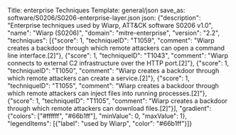 Title: enterprise Techniques
Template: general/json
save_as: software/S0206/S0206-enterprise-layer.json
json: {"description": "Enterprise techniques used by Wiarp, ATT&CK software S0206 v1.0", "name": "Wiarp (S0206)", "domain": "mitre-enterprise", "version": "2.2", "techniques": [{"score": 1, "techniqueID": "T1059", "comment": "Wiarp creates a backdoor through which remote attackers can open a command line interface.[2]"}, {"score": 1, "techniqueID": "T1043", "comment": "Wiarp connects to external C2 infrastructure over the HTTP port.[2]"}, {"score": 1, "techniqueID": "T1050", "comment": "Wiarp creates a backdoor through which remote attackers can create a service.[2]"}, {"score": 1, "techniqueID": "T1055", "comment": "Wiarp creates a backdoor through which remote attackers can inject files into running processes.[2]"}, {"score": 1, "techniqueID": "T1105", "comment": "Wiarp creates a backdoor through which remote attackers can download files.[2]"}], "gradient": {"colors": ["#ffffff", "#66b1ff"], "minValue": 0, "maxValue": 1}, "legendItems": [{"label": "used by Wiarp", "color": "#66b1ff"}]}